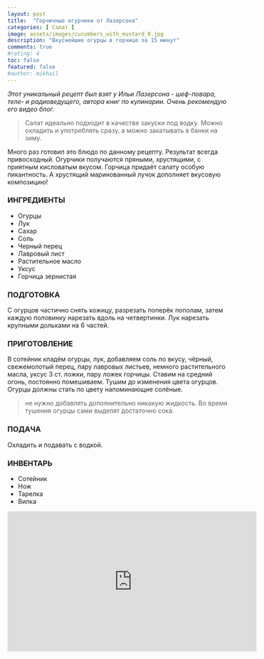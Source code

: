 ```yaml
---
layout: post
title:  "Горчичные огурчики от Лазерсона"
categories: [ Салат ]
image: assets/images/cucumbers_with_mustard_0.jpg
description: "Вкуснейшие огурцы в горчице за 15 минут"
comments: true
#rating: 4
toc: false
featured: false
#author: mikhail
---
```

*Этот уникальный рецепт был взят у Ильи Лазерсона - шеф-повара, теле- и радиоведущего, автора книг по кулинарии. Очень рекомендую его видео блог.*

>Салат идеально подходит в качестве закуски под водку. Можно охладить и употреблять сразу, а можно закатывать в банки на зиму.

Много раз готовил это блюдо по данному рецепту. Результат всегда привосходный. Огурчики получаются пряными, хрустящими, с приятным кисловатым вкусом. Горчица придаёт салату особую пикантность. А хрустящий маринованный лучок дополняет вкусовую композицию!

### ИНГРЕДИЕНТЫ
* Огурцы
* Лук
* Сахар
* Соль
* Черный перец
* Лавровый лист
* Растительное масло
* Уксус
* Горчица зернистая

### ПОДГОТОВКА
С огурцов частично снять кожицу, разрезать поперёк пополам, затем каждую половинку нарезать вдоль на четвертинки. Лук нарезать крупными дольками на 6 частей.

### ПРИГОТОВЛЕНИЕ
В сотейник кладём огурцы, лук, добавляем соль по вкусу, чёрный, свежемолотый перец, пару лавровых листьев, немного растительного масла, уксус 3 ст. ложки, пару ложек горчицы. Ставим на средний огонь, постоянно помешиваем. Тушим до изменения цвета огурцов. Огурцы должны стать по цвету напоминающие солёные.

>не нужно добавлять дополнительно никакую жидкость. Во время тушения огурцы сами выделят достаточно сока.

### ПОДАЧА
Охладить и подавать с водкой.

### ИНВЕНТАРЬ
* Сотейник
* Нож
* Тарелка
* Вилка

<iframe width="560" height="315" src="https://www.youtube.com/embed/aoi1oftSBoY" frameborder="0" allow="accelerometer; autoplay; encrypted-media; gyroscope; picture-in-picture" allowfullscreen></iframe>